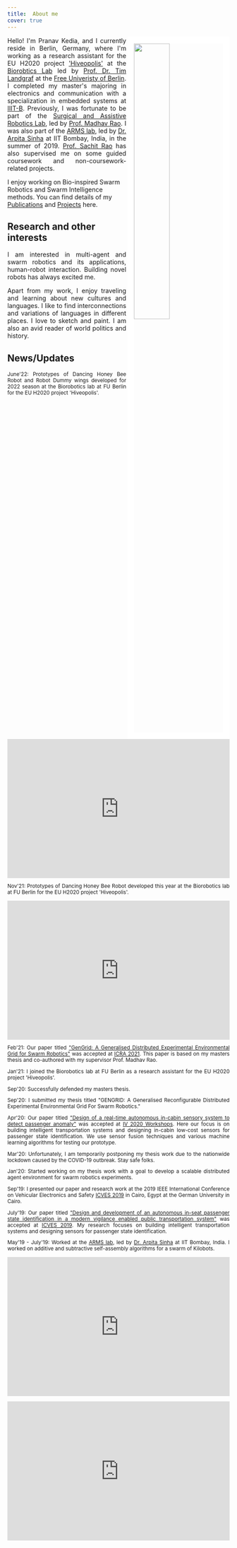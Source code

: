 ```yaml
---
title:  About me
cover: true
---
```





<head>
<meta name="google-site-verification" content="PY0HOlPg1kjKYPy20mRGw7vIBzuM-56ngFJ0pgtMOso" />

<!-- Global site tag (gtag.js) - Google Analytics -->
<script async src="https://www.googletagmanager.com/gtag/js?id=UA-144334033-1"></script>
<script>
  window.dataLayer = window.dataLayer || [];
  function gtag(){dataLayer.push(arguments);}
  gtag('js', new Date());

  gtag('config', 'UA-144334033-1');
</script>


<script type="text/javascript">
var TxtRotate = function(el, toRotate, period) {
  this.toRotate = toRotate;
  this.el = el;
  this.loopNum = 0;
  this.period = 2000;
  this.txt = '';
  this.tick();
  this.isDeleting = false;
};

TxtRotate.prototype.tick = function() {
  var i = this.loopNum % this.toRotate.length;
  var fullTxt = this.toRotate[i];

  if (this.isDeleting) {
    this.txt = fullTxt.substring(0, this.txt.length - 1);
  } else {
    this.txt = fullTxt.substring(0, this.txt.length + 1);
  }

  this.el.innerHTML = '<span class="wrap">'+this.txt+'</span>';

  var that = this;
  var delta = 100 - Math.random() * 100;

  if (this.isDeleting) { delta /= 2; }

  if (!this.isDeleting && this.txt === fullTxt) {
    delta = this.period;
    this.isDeleting = true;
  } else if (this.isDeleting && this.txt === '') {
    this.isDeleting = false;
    this.loopNum++;
    delta = 100;
  }

  setTimeout(function() {
    that.tick();
  }, delta);
};

window.onload = function() {
  var elements = document.getElementsByClassName('txt-rotate');
  for (var i=0; i<elements.length; i++) {
    var toRotate = elements[i].getAttribute('data-rotate');
    var period = elements[i].getAttribute('data-period');
    if (toRotate) {
      new TxtRotate(elements[i], JSON.parse(toRotate), period);
    }
  }
 
  var css = document.createElement("style");
  css.type = "text/css";
  css.innerHTML = ".txt-rotate > .wrap { border-right: 0.08em solid #666 }";
  document.body.appendChild(css);
};

</script>

<img src='https://praked.github.io/assets/img/profilepic.jpg' align="right" style="width:40%;border:15px solid white" >

<p align="justify"> 
Hello! I'm Pranav Kedia, and I currently reside in Berlin, Germany, where I'm working as a research assistant for the EU H2020 project <a href="https://www.hiveopolis.eu/">'Hiveopolis'</a> at the <a href="http://berlinbiorobotics.blog/">Biorobtics Lab</a> led by <a href="https://www.mi.fu-berlin.de/inf/groups/ag-ki/members/Professoren/Tim_Landgraf.html">Prof. Dr. Tim Landgraf</a> at  the <a href="https://www.fu-berlin.de/en/index.html">Free Univeristy of Berlin</a>.  I completed my master's majoring in electronics and communication with a specialization in embedded systems at <a href="https://www.iiitb.ac.in/">IIIT-B</a>. Previously, I was fortunate to be part of the <a href="https://www.iiitb.ac.in/sarl/sarl.html">Surgical and Assistive Robotics Lab</a>, led by <a href="https://www.iiitb.ac.in/faculty_page.php?name=madhavrao">Prof. Madhav Rao</a>. I was also part of the <a href="http://www.sc.iitb.ac.in/robotics/people.html">ARMS  lab</a>, led by <a href="https://sites.google.com/iitb.ac.in/arpitasinha">Dr. Arpita Sinha</a> at IIT Bombay, India, in the summer of 2019. <a href="https://www.iiitb.ac.in/faculty/sachit-rao">Prof. Sachit Rao</a> has also supervised me on some guided coursework and non-coursework-related projects. 

I enjoy working on Bio-inspired Swarm Robotics and Swarm Intelligence methods. You can find details of my <a href="https://praked.github.io/publications/">Publications</a> and <a href="https://praked.github.io/projects/">Projects</a> here.

</p>

<h2 align="left"> Research and other interests</h2>
<p align="justify"> I am interested in multi-agent and swarm robotics and its applications, human-robot interaction. Building novel robots has always excited me.</p> 

<p align="justify"> Apart from my work, I enjoy traveling and learning about new cultures and languages. I like to find interconnections and variations of languages in different places. I love to sketch and paint. I am also an avid reader of world politics and history.
</p> 
    
<h2 align="left"> News/Updates</h2>
<small>
<p align="justify">June'22: Prototypes of Dancing Honey Bee Robot and Robot Dummy wings developed for 2022 season at the Biorobotics lab at FU Berlin for the EU H2020 project 'Hiveopolis'. </p>   
<p align="justify"><iframe width="100%" height="315" src="https://www.youtube.com/embed/j9s76zt9LNE?start=631" title="YouTube video player" frameborder="0" allow="accelerometer; autoplay; clipboard-write; encrypted-media; gyroscope; picture-in-picture" allowfullscreen></iframe></p>   
<p align="justify">Nov'21: Prototypes of Dancing Honey Bee Robot developed this year at the Biorobotics lab at FU Berlin for the EU H2020 project 'Hiveopolis'. </p>   
<p align="justify"><iframe width="100%" height="315" src="https://www.youtube.com/embed/AymwDn5S6bg" title="YouTube video player" frameborder="0" allow="accelerometer; autoplay; clipboard-write; encrypted-media; gyroscope; picture-in-picture" allowfullscreen></iframe></p>  
<p align="justify">Feb'21: Our paper titled <a href="https://praked.github.io/publications/GenGrid:-A-Generalised-Distributed-Experimental-Environmental-Grid-for-Swarm-Robotics">"GenGrid: A Generalised Distributed Experimental Environmental Grid for Swarm Robotics"</a> was accepted at <a href="http://www.icra2021.org/">ICRA 2021</a>. This paper is based on my masters thesis and co-authored with my supervisor Prof. Madhav Rao. </p>
<p align="justify">Jan'21: I joined the Biorobotics lab at FU Berlin as a research assistant for the EU H2020 project 'Hiveopolis'. </p>  
<p align="justify">Sep'20: Successfully defended my masters thesis. </p>
<p align="justify">Sep'20: I submitted my thesis titled "GENGRID: A Generalised Reconfigurable Distributed Experimental Environmental Grid For Swarm Robotics." </p>
<p align="justify">Apr'20: Our paper titled <a href="https://praked.github.io/publications/Design-of-a-real-time-autonomous-in-cabin-sensory-system-to-detect-passenger-anomaly">"Design of a real-time autonomous in-cabin sensory system to detect passenger anomaly"</a> was accepted at <a href="https://2020.ieee-iv.org/">IV 2020 Workshops</a>. Here our focus is on building intelligent transportation systems and designing in-cabin low-cost sensors for passenger state identification. We use sensor fusion techniques and various machine learning algorithms for testing our prototype. </p> 
<p align="justify">Mar'20: Unfortunately, I am temporarily postponing my thesis work due to the nationwide lockdown caused by the COVID-19 outbreak. Stay safe folks.  </p>
<p align="justify">Jan'20: Started working on my thesis work with a goal to develop a scalable distributed agent environment for swarm robotics experiments. </p>
<p align="justify">Sep'19: I presented our paper and research work at the 2019 IEEE International Conference on Vehicular Electronics and Safety <a href="http://icves2019.org/">ICVES 2019</a> in Cairo, Egypt at the German University in Cairo. </p>
<p align="justify">July'19: Our paper titled <a href="https://praked.github.io/publications/Design-and-development-of-an-autonomous-emergency-vigilance-system-for-passenger-vehicle">"Design and development of an autonomous in-seat passenger state identification in a modern vigilance enabled public transportation system"</a> was accepted at <a href="http://icves2019.org/">ICVES 2019</a>. My research focuses on building intelligent transportation systems and designing sensors for passenger state identification. </p> 
<p align="justify">May'19 - July'19: Worked at the <a href="http://www.sc.iitb.ac.in/robotics/people.html">ARMS  lab</a>, led by <a href="https://www.sc.iitb.ac.in/~asinha/">Dr. Arpita Sinha</a> at IIT Bombay, India.  I worked on additive and subtractive self-assembly algorithms for a swarm of Kilobots. </p>
<p align="justify"><iframe width="100%" height="315"  src="https://www.youtube.com/embed/InnujVZMI3A" frameborder="0" allow="accelerometer; autoplay; encrypted-media; gyroscope; picture-in-picture" allowfullscreen></iframe></p>
<p align="justify"><iframe width="100%" height="315" src="https://www.youtube.com/embed/9_uDLp4NzWI" frameborder="0" allow="accelerometer; autoplay; encrypted-media; gyroscope; picture-in-picture" allowfullscreen></iframe></p>
</small>




